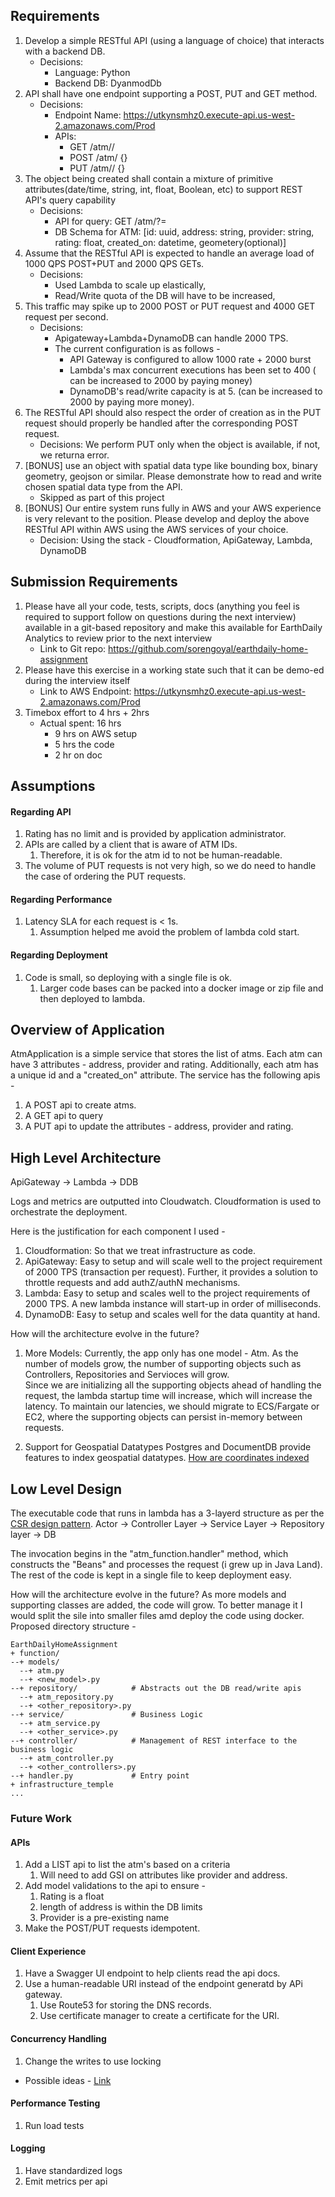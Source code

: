 ## Requirements
1. Develop a simple RESTful API (using a language of choice) that interacts with a backend DB.
	- Decisions:
		- Language: Python
	 	- Backend DB: DyanmodDb
2. API shall have one endpoint supporting a POST, PUT and GET method.
 	- Decisions:
 		- Endpoint Name: https://utkynsmhz0.execute-api.us-west-2.amazonaws.com/Prod
 		- APIs:
 			- GET  /atm/<id>/
 			- POST /atm/ {<body>}
 			- PUT /atm/<id>/ {<body>}
 3. The object being created shall contain a mixture of primitive attributes(date/time, string, 
int, float, Boolean, etc) to support REST API's query capability	
	- Decisions: 
		- API for query: GET /atm/?<field>=<value>
		- DB Schema for ATM:
			[id: uuid, address: string, provider: string, rating: float, created_on: datetime, geometery(optional)]
4. Assume that the RESTful API is expected to handle an average load of 1000 QPS POST+PUT and 2000 QPS GETs.
	- Decisions:
		- Used Lambda to scale up elastically, 
		- Read/Write quota of the DB will have to be increased, 
5. This traffic may spike up to 2000 POST or PUT request and 4000 GET request per second.
	- Decisions:
		- Apigateway+Lambda+DynamoDB can handle 2000 TPS.
        - The current configuration is as follows - 
          - API Gateway is configured to allow 1000 rate + 2000 burst
          - Lambda's max concurrent executions has been set to 400 ( can be increased to 2000 by paying money)
          - DynamoDB's read/write capacity is at 5. (can be increased to 2000 by paying more money).
6. The RESTful API should also respect the order of creation as in the PUT request should properly be handled after the corresponding POST request.
	- Decisions: We perform PUT only when the object is available, if not, we returna error.
7. [BONUS] use an object with spatial data type like bounding box, binary geometry, geojson or similar. Please demonstrate how to read and write 
chosen spatial data type from the API.
	- Skipped as part of this project
8. [BONUS] Our entire system runs fully in AWS and your AWS experience is very relevant to the position. Please develop and deploy the above RESTful API within AWS using the AWS services of your choice.
	- Decision: Using the stack - Cloudformation, ApiGateway, Lambda, DynamoDB

## Submission Requirements
1. Please have all your code, tests, scripts, docs (anything you feel is required to support follow on questions during the next interview) available 
in a git-based repository and make this available for EarthDaily Analytics to review prior to the next interview
	- Link to Git repo: https://github.com/sorengoyal/earthdaily-home-assignment
2. Please have this exercise in a working state such that it can be demo-ed during the interview itself
	- Link to AWS Endpoint: https://utkynsmhz0.execute-api.us-west-2.amazonaws.com/Prod
3. Timebox effort to 4 hrs + 2hrs
	- Actual spent: 16 hrs
	  - 9 hrs on AWS setup
      - 5 hrs the code
      - 2 hr on doc 


## Assumptions
#### Regarding API
1. Rating has no limit and is provided by application administrator.
2. APIs are called by a client that is aware of ATM IDs.
   1. Therefore, it is ok for the atm id to not be human-readable.
3. The volume of PUT requests is not very high, so we do need to handle the case of ordering the PUT requests. 


#### Regarding Performance
1. Latency SLA for each request is  < 1s.
   1. Assumption helped me avoid the problem of lambda cold start.

#### Regarding Deployment
1. Code is small, so deploying with a single file is ok.
   1. Larger code bases can be packed into a docker image or zip file and then deployed to lambda.


## Overview of Application
AtmApplication is a simple service that stores the list of atms. Each atm can have 3 attributes - address, provider and rating. 
Additionally, each atm has a unique id and a "created_on" attribute. The service has the following apis - 
1. A POST api to create atms.
2. A GET api to query
3. A PUT api to update the attributes - address, provider and rating.

## High Level Architecture
ApiGateway -> Lambda -> DDB

Logs and metrics are outputted into Cloudwatch. Cloudformation is used to orchestrate the deployment.

Here is the justification for each component I used -
1. Cloudformation: So that we treat infrastructure as code.
2. ApiGateway: Easy to setup and will scale well to the project requirement of 2000 TPS (transaction per request). 
   Further, it provides a solution to throttle requests and add authZ/authN mechanisms. 
3. Lambda: Easy to setup and scales well to the project requirements of 2000 TPS. A new lambda instance will start-up in order of milliseconds.
4. DynamoDB: Easy to setup and scales well for the data quantity at hand.

How will the architecture evolve in the future?
1. More Models:
Currently, the app only has one model - Atm. As the number of models grow, the number of supporting objects such as Controllers, Repositories and Servioces will grow.  
Since we are initializing all the supporting objects ahead of handling the request, the lambda startup time will increase, which will increase the latency.
To maintain our latencies, we should migrate to ECS/Fargate or EC2, where the supporting objects can persist in-memory between requests. 

2. Support for Geospatial Datatypes
Postgres and DocumentDB provide features to index geospatial datatypes.
[How are coordinates indexed](https://towardsdatascience.com/geospatial-index-101-df2c011da04b)

## Low Level Design
The executable code that runs in lambda has a 3-layerd structure as per the [CSR design pattern](https://tom-collings.medium.com/controller-service-repository-16e29a4684e5).
Actor -> Controller Layer -> Service Layer -> Repository layer -> DB

The invocation begins in the "atm_function.handler" method, which constructs the "Beans" and processes the request (i grew up in Java Land). 
The rest of the code is kept in a single file to keep deployment easy. 


How will the architecture evolve in the future?
As more models and supporting classes are added, the code will grow. To better manage it I would split the sile into smaller files amd deploy the code using docker.
Proposed directory structure -

```
EarthDailyHomeAssignment
+ function/
--+ models/
  --+ atm.py
  --+ <new_model>.py
--+ repository/            # Abstracts out the DB read/write apis
  --+ atm_repository.py
  --+ <other_repository>.py
--+ service/               # Business Logic
  --+ atm_service.py
  --+ <other_service>.py
--+ controller/            # Management of REST interface to the business logic
  --+ atm_controller.py
  --+ <other_controllers>.py
--+ handler.py             # Entry point
+ infrastructure_temple
...

```

### Future Work
#### APIs
1. Add a LIST api to list the atm's based on a criteria
   1. Will need to add GSI on attributes like provider and address.
2. Add model validations to the api to ensure - 
   1. Rating is a float
   2. length of address is within the DB limits
   3. Provider is a pre-existing name
3. Make the POST/PUT requests idempotent.

#### Client Experience
1. Have a Swagger UI endpoint to help clients read the api docs.
2. Use a human-readable URI instead of the endpoint generatd by APi gateway.
   1. Use Route53 for storing the DNS records.
   2. Use certificate manager to create a certificate for the URI.

#### Concurrency Handling
1. Change the writes to use locking
  - Possible ideas - [Link](https://dynobase.dev/dynamodb-locking/)

#### Performance Testing
1. Run load tests

#### Logging
1. Have standardized logs
2. Emit metrics per api







